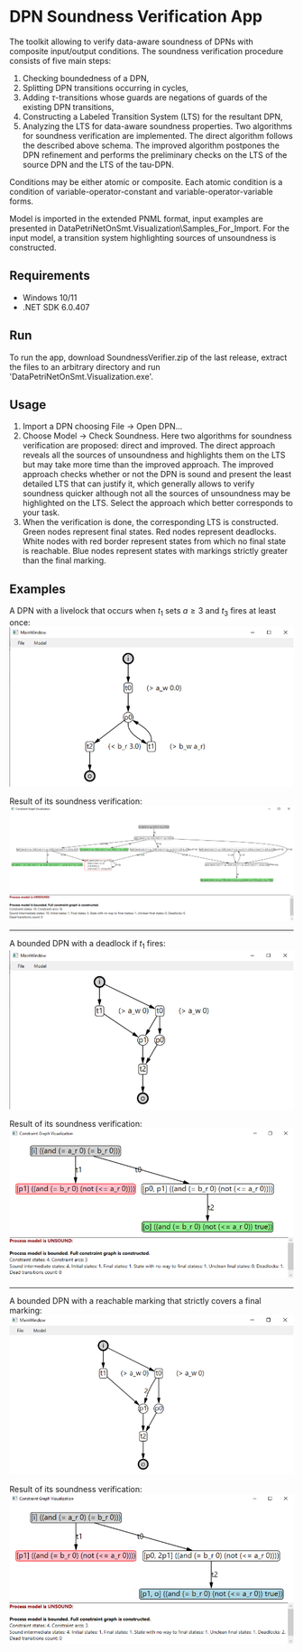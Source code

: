 # DPN Soundness Verification App

The toolkit allowing to verify data-aware soundness of DPNs with composite input/output conditions.
The soundness verification procedure consists of five main steps: 
1. Checking boundedness of a DPN, 
2. Splitting DPN transitions occurring in cycles, 
3. Adding $\tau$-transitions whose guards are negations of guards of the existing DPN transitions, 
4. Constructing a Labeled Transition System (LTS) for the resultant DPN, 
5. Analyzing the LTS for data-aware soundness properties.
Two algorithms for soundness verification are implemented. The direct algorithm follows the described above schema. The improved algorithm postpones the DPN refinement and performs the preliminary checks on the LTS of the source DPN and the LTS of the tau-DPN.

Conditions may be either atomic or composite. Each atomic condition is a condition of variable-operator-constant and variable-operator-variable forms.

Model is imported in the extended PNML format, input examples are presented in DataPetriNetOnSmt.Visualization\Samples_For_Import.
For the input model, a transition system highlighting sources of unsoundness is constructed.

## Requirements

- Windows 10/11
- .NET SDK 6.0.407

## Run

To run the app, download SoundnessVerifier.zip of the last release, extract the files to an arbitrary directory and run 'DataPetriNetOnSmt.Visualization.exe'.

## Usage

1. Import a DPN choosing File -> Open DPN...
2. Choose Model -> Check Soundness. Here two algorithms for soundness verification are proposed: direct and improved. The direct approach reveals all the sources of unsoundness and highlights them on the LTS but may take more time than the improved approach. The improved approach checks whether or not the DPN is sound and present the least detailed LTS that can justify it, which generally allows to verify soundness quicker although not all the sources of unsoundness may be highlighted on the LTS. Select the approach which better corresponds to your task.
3. When the verification is done, the corresponding LTS is constructed. Green nodes represent final states. Red nodes represent deadlocks. White nodes with red border represent states from which no final state is reachable. Blue nodes represent states with markings strictly greater than the final marking.

## Examples

A DPN with a livelock that occurs when $t_1$ sets $a \ge 3$ and $t_3$ fires at least once:
<kbd>![alt text](https://github.com/SuvorovNM/DPN-Soundness-Verification/blob/master/img/CounterDPN.png?raw=true)</kbd>

Result of its soundness verification:
<kbd>![alt text](https://github.com/SuvorovNM/DPN-Soundness-Verification/blob/master/img/CounterResult.png?raw=true)</kbd>

-----

A bounded DPN with a deadlock if $t_1$ fires:
<kbd>![alt text](https://github.com/SuvorovNM/DPN-Soundness-Verification/blob/master/img/BoundedDPN.png?raw=true)</kbd>

Result of its soundness verification:
<kbd>![alt text](https://github.com/SuvorovNM/DPN-Soundness-Verification/blob/master/img/BoundedResult.png?raw=true)</kbd>

-----

A bounded DPN with a reachable marking that strictly covers a final marking:
<kbd>![alt text](https://github.com/SuvorovNM/DPN-Soundness-Verification/blob/master/img/UnboundedDPN.png?raw=true)</kbd>

Result of its soundness verification:
<kbd>![alt text](https://github.com/SuvorovNM/DPN-Soundness-Verification/blob/master/img/UnboundedResult.png?raw=true)</kbd>
